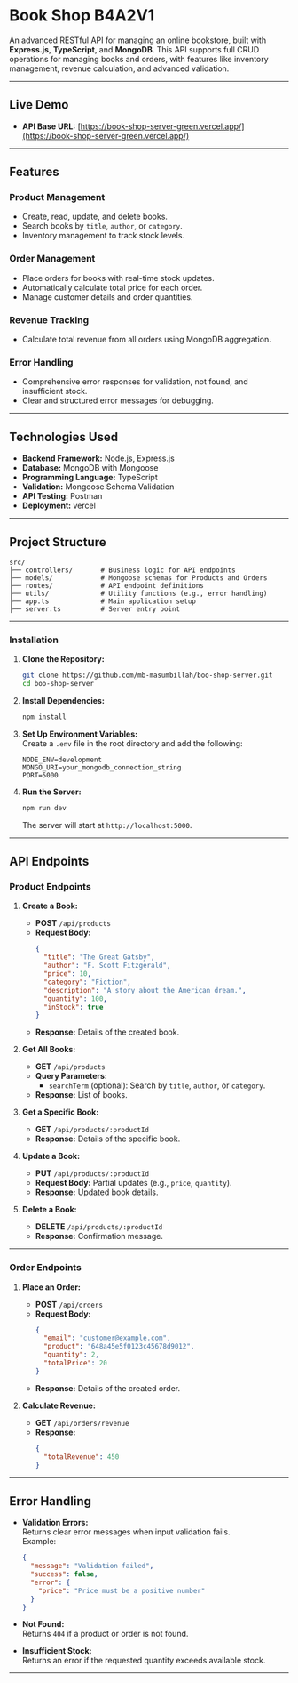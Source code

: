 # **Book Shop B4A2V1**

An advanced RESTful API for managing an online bookstore, built with **Express.js**, **TypeScript**, and **MongoDB**. This API supports full CRUD operations for managing books and orders, with features like inventory management, revenue calculation, and advanced validation.

---

## **Live Demo**

- **API Base URL:** [https://book-shop-server-green.vercel.app/](https://book-shop-server-green.vercel.app/)  


---

## **Features**

### **Product Management**

- Create, read, update, and delete books.
- Search books by `title`, `author`, or `category`.
- Inventory management to track stock levels.

### **Order Management**

- Place orders for books with real-time stock updates.
- Automatically calculate total price for each order.
- Manage customer details and order quantities.

### **Revenue Tracking**

- Calculate total revenue from all orders using MongoDB aggregation.

### **Error Handling**

- Comprehensive error responses for validation, not found, and insufficient stock.
- Clear and structured error messages for debugging.

---

## **Technologies Used**

- **Backend Framework:** Node.js, Express.js
- **Database:** MongoDB with Mongoose
- **Programming Language:** TypeScript
- **Validation:** Mongoose Schema Validation
- **API Testing:** Postman
- **Deployment:** vercel 

---

## **Project Structure**

```
src/
├── controllers/       # Business logic for API endpoints
├── models/            # Mongoose schemas for Products and Orders
├── routes/            # API endpoint definitions
├── utils/             # Utility functions (e.g., error handling)
├── app.ts             # Main application setup
├── server.ts          # Server entry point
```

---


### **Installation**

1. **Clone the Repository:**

   ```bash
   git clone https://github.com/mb-masumbillah/boo-shop-server.git
   cd boo-shop-server
   ```

2. **Install Dependencies:**

   ```bash
   npm install
   ```

3. **Set Up Environment Variables:**  
   Create a `.env` file in the root directory and add the following:

   ```env
   NODE_ENV=development
   MONGO_URI=your_mongodb_connection_string
   PORT=5000
   ```

4. **Run the Server:**
   ```bash
   npm run dev
   ```
   The server will start at `http://localhost:5000`.

---

## **API Endpoints**

### **Product Endpoints**

1. **Create a Book:**

   - **POST** `/api/products`
   - **Request Body:**
     ```json
     {
       "title": "The Great Gatsby",
       "author": "F. Scott Fitzgerald",
       "price": 10,
       "category": "Fiction",
       "description": "A story about the American dream.",
       "quantity": 100,
       "inStock": true
     }
     ```
   - **Response:** Details of the created book.

2. **Get All Books:**

   - **GET** `/api/products`
   - **Query Parameters:**
     - `searchTerm` (optional): Search by `title`, `author`, or `category`.
   - **Response:** List of books.

3. **Get a Specific Book:**

   - **GET** `/api/products/:productId`
   - **Response:** Details of the specific book.

4. **Update a Book:**

   - **PUT** `/api/products/:productId`
   - **Request Body:** Partial updates (e.g., `price`, `quantity`).
   - **Response:** Updated book details.

5. **Delete a Book:**
   - **DELETE** `/api/products/:productId`
   - **Response:** Confirmation message.

---

### **Order Endpoints**

1. **Place an Order:**

   - **POST** `/api/orders`
   - **Request Body:**
     ```json
     {
       "email": "customer@example.com",
       "product": "648a45e5f0123c45678d9012",
       "quantity": 2,
       "totalPrice": 20
     }
     ```
   - **Response:** Details of the created order.

2. **Calculate Revenue:**
   - **GET** `/api/orders/revenue`
   - **Response:**
     ```json
     {
       "totalRevenue": 450
     }
     ```

---

## **Error Handling**

- **Validation Errors:**  
  Returns clear error messages when input validation fails.  
  Example:

  ```json
  {
    "message": "Validation failed",
    "success": false,
    "error": {
      "price": "Price must be a positive number"
    }
  }
  ```

- **Not Found:**  
  Returns `404` if a product or order is not found.

- **Insufficient Stock:**  
  Returns an error if the requested quantity exceeds available stock.

---


